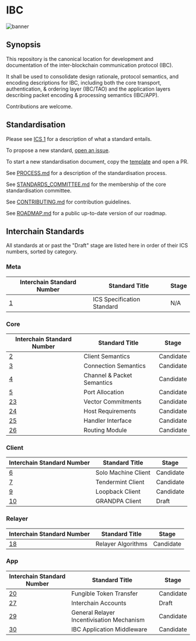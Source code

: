 # IBC

![banner](./assets/interchain-standards-image.jpg)

## Synopsis

This repository is the canonical location for development and documentation of the inter-blockchain communication protocol (IBC).

It shall be used to consolidate design rationale, protocol semantics, and encoding descriptions for IBC, including both the core transport, authentication, & ordering layer (IBC/TAO) and the application layers describing packet encoding & processing semantics (IBC/APP).

Contributions are welcome.

## Standardisation

Please see [ICS 1](spec/ics-001-ics-standard/README.md) for a description of what a standard entails.

To propose a new standard, [open an issue](https://github.com/cosmos/ics/issues/new).

To start a new standardisation document, copy the [template](spec/ics-template.md) and open a PR.

See [PROCESS.md](meta/PROCESS.md) for a description of the standardisation process.

See [STANDARDS_COMMITTEE.md](meta/STANDARDS_COMMITTEE.md) for the membership of the core standardisation committee.

See [CONTRIBUTING.md](meta/CONTRIBUTING.md) for contribution guidelines.

See [ROADMAP.md](meta/ROADMAP.md) for a public up-to-date version of our roadmap.

## Interchain Standards

All standards at or past the "Draft" stage are listed here in order of their ICS numbers, sorted by category.

### Meta

| Interchain Standard Number               | Standard Title             | Stage |
| ---------------------------------------- | -------------------------- | ----- |
| [1](spec/ics-001-ics-standard/README.md) | ICS Specification Standard | N/A   |

### Core

| Interchain Standard Number                                    | Standard Title             | Stage |
| ------------------------------------------------------------- | -------------------------- | ----- |
| [2](spec/core/ics-002-client-semantics/README.md)             | Client Semantics           | Candidate |
| [3](spec/core/ics-003-connection-semantics/README.md)         | Connection Semantics       | Candidate |
| [4](spec/core/ics-004-channel-and-packet-semantics/README.md) | Channel & Packet Semantics | Candidate |
| [5](spec/core/ics-005-port-allocation/README.md)              | Port Allocation            | Candidate |
| [23](spec/core/ics-023-vector-commitments/README.md)          | Vector Commitments         | Candidate |
| [24](spec/core/ics-024-host-requirements/README.md)           | Host Requirements          | Candidate |
| [25](spec/core/ics-025-handler-interface/README.md)           | Handler Interface          | Candidate |
| [26](spec/core/ics-026-routing-module/README.md)              | Routing Module             | Candidate |

### Client

| Interchain Standard Number                                      | Standard Title             | Stage |
| --------------------------------------------------------------- | -------------------------- | ----- |
| [6](spec/client/ics-006-solo-machine-client/README.md)          | Solo Machine Client        | Candidate |
| [7](spec/client/ics-007-tendermint-client/README.md)            | Tendermint Client          | Candidate |
| [9](spec/client/ics-009-loopback-client/README.md)              | Loopback Client            | Candidate |
| [10](spec/client/ics-010-grandpa-client/README.md)              | GRANDPA Client             | Draft |

### Relayer

| Interchain Standard Number                                       | Standard Title             | Stage |
| ---------------------------------------------------------------- | -------------------------- | ----- |
| [18](spec/relayer/ics-018-relayer-algorithms/README.md)          | Relayer Algorithms         | Candidate |

### App

| Interchain Standard Number                               | Standard Title          | Stage |
| -------------------------------------------------------- | ----------------------- | ----- |
| [20](spec/app/ics-020-fungible-token-transfer/README.md) | Fungible Token Transfer | Candidate |
| [27](spec/app/ics-027-interchain-accounts/README.md)     | Interchain Accounts     | Draft |
| [29](spec/app/ics-029-fee-payment) | General Relayer Incentivisation Mechanism | Candidate |
| [30](spec/app/ics-030-middleware) | IBC Application Middleware | Candidate |
